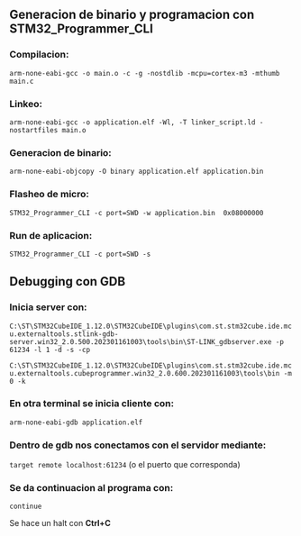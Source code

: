 ## Generacion de binario y programacion con STM32_Programmer_CLI


### Compilacion:
`arm-none-eabi-gcc -o main.o -c -g -nostdlib -mcpu=cortex-m3 -mthumb main.c`

### Linkeo:
`arm-none-eabi-gcc -o application.elf -Wl, -T linker_script.ld -nostartfiles main.o`

### Generacion de binario:
`arm-none-eabi-objcopy -O binary application.elf application.bin`

### Flasheo de micro:
`STM32_Programmer_CLI -c port=SWD -w application.bin  0x08000000`

### Run de aplicacion:
`STM32_Programmer_CLI -c port=SWD -s`

## Debugging con GDB

### Inicia server con:
`C:\ST\STM32CubeIDE_1.12.0\STM32CubeIDE\plugins\com.st.stm32cube.ide.mcu.externaltools.stlink-gdb-server.win32_2.0.500.202301161003\tools\bin\ST-LINK_gdbserver.exe -p 61234 -l 1 -d -s -cp`

`C:\ST\STM32CubeIDE_1.12.0\STM32CubeIDE\plugins\com.st.stm32cube.ide.mcu.externaltools.cubeprogrammer.win32_2.0.600.202301161003\tools\bin -m 0 -k`

### En otra terminal se inicia cliente con:
`arm-none-eabi-gdb application.elf`

### Dentro de gdb nos conectamos con el servidor mediante:
`target remote localhost:61234`
(o el puerto que corresponda)

### Se da continuacion al programa con:
`continue`

Se hace un halt con **Ctrl+C**